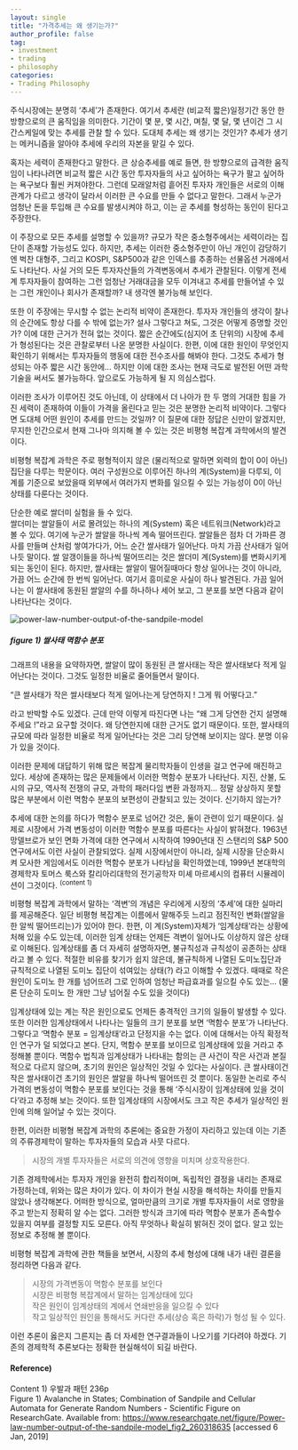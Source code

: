 ```yaml
---
layout: single
title: "가격추세는 왜 생기는가?"
author_profile: false
tag: 
- investment
- trading
- philosophy
categories: 
- Trading Philosophy
---
```


주식시장에는 분명히 ‘추세’가 존재한다. 여기서 추세란 (비교적 짧은)일정기간 동안 한 방향으로의 큰 움직임을 의미한다. 
기간이 몇 분, 몇 시간, 며칠, 몇 달, 몇 년이건 그 시간스케일에 맞는 추세를 관찰 할 수 있다. 도대체 추세는 왜 생기는 것인가? 
추세가 생기는 메커니즘을 알아야 추세에 우리의 자본을 맡길 수 있다.  
  
혹자는 세력이 존재한다고 말한다. 큰 상승추세를 예로 들면, 한 방향으로의 급격한 움직임이 나타나려면 
비교적 짧은 시간 동안 투자자들의 사고 싶어하는 욕구가 팔고 싶어하는 욕구보다 훨씬 커져야한다. 그런데 모래알처럼 흩어진 투자자 
개인들은 서로의 이해관계가 다르고 생각이 달라서 이러한 큰 수요를 만들 수 없다고 말한다. 
그래서 누군가 엄청난 돈을 투입해 큰 수요를 발생시켜야 하고, 이는 곧 추세를 형성하는 동인이 된다고 주장한다.  
  
이 주장으로 모든 추세를 설명할 수 있을까? 규모가 작은 중소형주에서는 세력이라는 집단이 존재할 가능성도 있다. 하지만, 추세는 이러한 중소형주만이 아닌 개인이 감당하기엔 벅찬 대형주, 그리고 KOSPI, S&P500과 같은 인덱스를 추종하는 선물옵션 거래에서도 나타난다. 사실 거의 모든 투자자산들의 가격변동에서 추세가 관찰된다. 이렇게 전세계 투자자들이 참여하는 그런 엄청난 거래대금을 모두 이겨내고 추세를 만들어낼 수 있는 그런 개인이나 회사가 존재할까? 내 생각엔 불가능해 보인다.  
 
또한 이 주장에는 무시할 수 없는 논리적 비약이 존재한다. 투자자 개인들의 생각이 찰나의 순간에도 항상 다를 수 밖에 없는가? 
설사 그렇다고 쳐도, 그것은 어떻게 증명할 것인가? 이에 대한 근거가 전혀 없는 것이다. 짧은 순간에도(심지어 초 단위의) 시장에 추세가 형성된다는 것은 
관찰로부터 나온 분명한 사실이다. 한편, 이에 대한 원인이 무엇인지 확인하기 위해서는 투자자들의 행동에 대한 전수조사를 해봐야 한다. 
그것도 추세가 형성되는 아주 짧은 시간 동안에... 하지만 이에 대한 조사는 현재 극도로 발전된 어떤 과학기술을 써서도 불가능하다. 
앞으로도 가능하게 될 지 의심스럽다.  
  
이러한 조사가 이루어진 것도 아닌데, 이 상태에서 더 나아가 한 두 명의 거대한 힘을 가진 세력이 존재하여 
이들이 가격을 올린다고 믿는 것은 분명한 논리적 비약이다. 그렇다면 도대체 어떤 원인이 추세를 만드는 것일까? 
이 질문에 대한 정답은 신만이 알겠지만, 무지한 인간으로서 현재 그나마 의지해 볼 수 있는 것은 비평형 복잡계 과학에서의 발견이다.  
   
비평형 복잡계 과학은 주로 평형적이지 않은 (물리적으로 말하면 외력의 합이 0이 아닌) 집단을 다루는 학문이다. 
여러 구성원으로 이루어진 하나의 계(System)을 다루되, 이 계를 기준으로 보았을때 
외부에서 여러가지 변화를 일으킬 수 있는 가능성이 0이 아닌 상태를 다룬다는 것이다.  
  
단순한 예로 쌀더미 실험을 들 수 있다.  
쌀더미는 쌀알들이 서로 몰려있는 하나의 계(System) 혹은 네트워크(Network)라고 볼 수 있다. 
여기에 누군가 쌀알을 하나씩 계속 떨어뜨린다. 쌀알들은 점차 더 가파른 경사를 만들며 산처럼 쌓여가다가, 
어느 순간 쌀사태가 일어난다. 마치 가끔 산사태가 일어나듯 말이다. 쌀 알갱이들을 하나씩 떨어뜨리는 것은 쌀더미 계(System)를 
변화시키게 되는 동인이 된다. 하지만, 쌀사태는 쌀알이 떨어질때마다 항상 일어나는 것이 아니라, 가끔 어느 순간에 한 번씩 일어난다. 
여기서 흥미로운 사실이 하나 발견된다. 가끔 일어나는 이 쌀사태에 동원된 쌀알의 수를 하나하나 세어 보고, 
그 분포를 보면 다음과 같이 나타난다는 것이다.  
 
![power-law-number-output-of-the-sandpile-model](https://user-images.githubusercontent.com/34860302/50737944-c9268680-1211-11e9-8805-d4fe42526ea6.png)  
##### figure 1) 쌀사태 멱함수 분포 #####  
  
그래프의 내용을 요약하자면, 쌀알이 많이 동원된 큰 쌀사태는 작은 쌀사태보다 적게 일어난다는 것이다. 그것도 일정한 비율로 줄어들면서 말이다.  
  
“큰 쌀사태가 작은 쌀사태보다 적게 일어나는게 당연하지 ! 그게 뭐 어떻다고.”  
  
라고 반박할 수도 있겠다. 근데 만약 이렇게 따진다면 나는 “왜 그게 당연한 건지 설명해주세요 !”라고 요구할 것이다. 
왜 당연한지에 대한 근거도 없기 때문이다. 또한, 쌀사태의 규모에 따라 일정한 비율로 적게 일어난다는 것은 그리 당연해 보이지는 않다. 
분명 이유가 있을 것이다.  
  
이러한 문제에 대답하기 위해 많은 복잡계 물리학자들이 인생을 걸고 연구에 매진하고 있다. 
세상에 존재하는 많은 문제들에서 이러한 멱함수 분포가 나타난다. 지진, 산불, 도시의 규모, 역사적 전쟁의 규모, 과학의 패러다임 변환 과정까지… 
정말 상상하지 못할 많은 부분에서 이런 멱함수 분포의 보편성이 관찰되고 있는 것이다. 신기하지 않는가?  
  
추세에 대한 논의를 하다가 멱함수 분포로 넘어간 것은, 둘이 관련이 있기 때문이다. 실제로 시장에서 가격 변동성이 이러한 멱함수 분포를 따른다는 사실이 밝혀졌다. 
1963년 망델브로가 보인 면화 가격에 대한 연구에서 시작하여 1990년대 진 스탠리의 S&P 500 연구에서도 이런 사실이 관찰되었다. 
실제 시장에서만이 아니라, 실제 시장을 단순화시켜 모사한 게임에서도 이러한 멱함수 분포가 나타남을 확인하였는데, 
1999년 본대학의 경제학자 토머스 룩스와 칼리아리대학의 전기공학자 미셰 마르셰시의 컴퓨터 시뮬레이션이 그것이다. <sup>(content 1)</sup>  
  
비평형 복잡계 과학에서 말하는 ‘격변’의 개념은 우리에게 시장의 ‘추세’에 대한 실마리를 제공해준다. 
일단 비평형 복잡계는 이름에서 말해주듯 느리고 점진적인 변화(쌀알을 한 알씩 떨어뜨리는)가 있어야 한다. 
한편, 이 계(System)자체가 ‘임계상태’라는 상황에 처해 있을 수도 있는데, 이러한 임계 상태는 언제든 격변이 일어나도 이상하지 않은 상태로 이해된다. 
임계상태를 좀 더 자세히 설명하자면, 불규칙성과 규칙성이 공존하는 상태라고 볼 수 있다.
적절한 비유를 찾기가 쉽지 않은데, 불규칙하게 나열된 도미노집단과 규칙적으로 나열된 도미노 집단이 섞여있는 상태(?) 라고 이해할 수 있겠다. 
때때로 작은 원인이 도미노 한 개를 넘어뜨려 그로 인하여 엄청난 파급효과를 일으킬 수도 있는… 
(물론 단순히 도미노 한 개만 그냥 넘어질 수도 있을 것이다)  
  
임계상태에 있는 계는 작은 원인으로도 언제든 충격적인 크기의 일들이 발생할 수 있다. 
또한 이러한 임계상태에서 나타나는 일들의 크기 분포를 보면 ‘멱함수 분포’가 나타난다. 
그렇다고 ‘멱함수 분포 = 임계상태’라고 단정지을 수는 없다. 이에 대해서는 아직 확정적인 연구가 덜 되었다고 본다. 
단지, 멱함수 분포를 보이므로 임계상태에 있을 거라고 추정해볼 뿐이다. 멱함수 법칙과 임계상태가 나타내는 함의는 
큰 사건이 작은 사건과 본질적으로 다르지 않으며, 초기의 원인은 일상적인 것일 수 있다는 사실이다. 
큰 쌀사태이건 작은 쌀사태이건 초기의 원인은 쌀알을 하나씩 떨어뜨린 것 뿐이다.
동일한 논리로 주식가격의 변동성이 멱함수 분포를 보인다는 것을 통해 ‘주식시장이 임계상태에 있을 것이다’라고 추정해 보는 것이다. 
또한 임계상태의 시장에서도 크고 작은 추세가 일상적인 원인에 의해 일어날 수 있는 것이다.  
  
한편, 이러한 비평형 복잡계 과학의 추론에는 중요한 가정이 자리하고 있는데 이는 기존의 주류경제학이 말하는 투자자들의 모습과 사뭇 다르다.  
  
> 시장의 개별 투자자들은 서로의 의견에 영향을 미치며 상호작용한다.  
  
기존 경제학에서는 투자자 개인을 완전히 합리적이며, 독립적인 결정을 내리는 존재로 가정하는데, 위와는 많은 차이가 있다. 
이 차이가 현실 시장을 해석하는 차이를 만들지 않았나 생각해본다. 어떠한 방식으로, 얼마만큼의 크기로 개별 투자자들이 
서로 영향을 주고 받는지 정확히 알 수는 없다. 그러한 방식과 크기에 따라 멱함수 분포가 존속할수 있을지 여부를 결정할 지도 모른다. 
아직 무엇하나 확실히 밝혀진 것이 없다. 알고 있는 정보로 추정해 볼 뿐이다.  
  
비평형 복잡계 과학에 관한 책들을 보면서, 시장의 추세 형성에 대해 내가 내린 결론을 정리하면 다음과 같다.  

> 시장의 가격변동이 멱함수 분포를 보인다  
> 시장은 비평형 복잡계에서 말하는 임계상태에 있다   
> 작은 원인이 임계상태의 계에서 연쇄반응을 일으킬 수 있다   
> 작고 일상적인 원인을 통해서도 커다란 추세(상승 혹은 하락)가 형성 될 수 있다.  
  
이런 추론이 옳은지 그른지는 좀 더 자세한 연구결과들이 나오기를 기다려야 하겠다. 기존의 경제학적 추론보다는 정확한 현실해석이 되길 바란다.  
 

#### Reference) #### 
Content 1) 우발과 패턴 236p  
Figure 1) Avalanche in States; Combination of Sandpile and Cellular Automata for Generate Random Numbers - Scientific Figure on ResearchGate. Available from: https://www.researchgate.net/figure/Power-law-number-output-of-the-sandpile-model_fig2_260318635 [accessed 6 Jan, 2019]  

